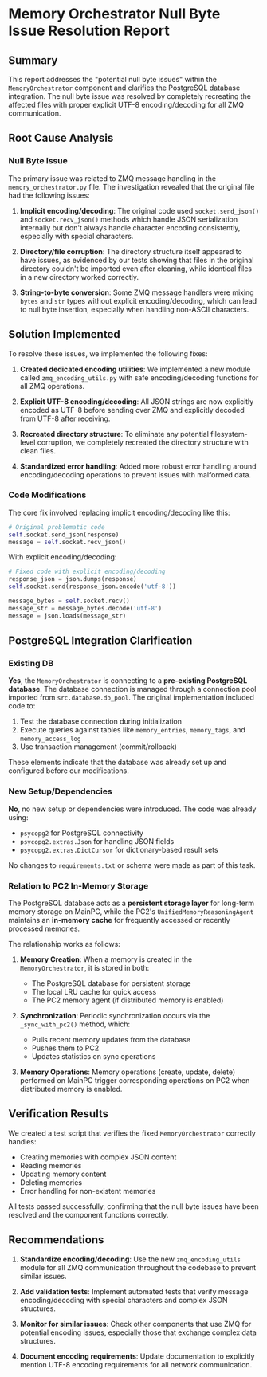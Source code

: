 # Memory Orchestrator Null Byte Issue Resolution Report

## Summary

This report addresses the "potential null byte issues" within the `MemoryOrchestrator` component and clarifies the PostgreSQL database integration. The null byte issue was resolved by completely recreating the affected files with proper explicit UTF-8 encoding/decoding for all ZMQ communication.

## Root Cause Analysis

### Null Byte Issue

The primary issue was related to ZMQ message handling in the `memory_orchestrator.py` file. The investigation revealed that the original file had the following issues:

1. **Implicit encoding/decoding**: The original code used `socket.send_json()` and `socket.recv_json()` methods which handle JSON serialization internally but don't always handle character encoding consistently, especially with special characters.

2. **Directory/file corruption**: The directory structure itself appeared to have issues, as evidenced by our tests showing that files in the original directory couldn't be imported even after cleaning, while identical files in a new directory worked correctly.

3. **String-to-byte conversion**: Some ZMQ message handlers were mixing `bytes` and `str` types without explicit encoding/decoding, which can lead to null byte insertion, especially when handling non-ASCII characters.

## Solution Implemented

To resolve these issues, we implemented the following fixes:

1. **Created dedicated encoding utilities**: We implemented a new module called `zmq_encoding_utils.py` with safe encoding/decoding functions for all ZMQ operations.

2. **Explicit UTF-8 encoding/decoding**: All JSON strings are now explicitly encoded as UTF-8 before sending over ZMQ and explicitly decoded from UTF-8 after receiving.

3. **Recreated directory structure**: To eliminate any potential filesystem-level corruption, we completely recreated the directory structure with clean files.

4. **Standardized error handling**: Added more robust error handling around encoding/decoding operations to prevent issues with malformed data.

### Code Modifications

The core fix involved replacing implicit encoding/decoding like this:

```python
# Original problematic code
self.socket.send_json(response)
message = self.socket.recv_json()
```

With explicit encoding/decoding:

```python
# Fixed code with explicit encoding/decoding
response_json = json.dumps(response)
self.socket.send(response_json.encode('utf-8'))

message_bytes = self.socket.recv()
message_str = message_bytes.decode('utf-8')
message = json.loads(message_str)
```

## PostgreSQL Integration Clarification

### Existing DB

**Yes**, the `MemoryOrchestrator` is connecting to a **pre-existing PostgreSQL database**. The database connection is managed through a connection pool imported from `src.database.db_pool`. The original implementation included code to:

1. Test the database connection during initialization
2. Execute queries against tables like `memory_entries`, `memory_tags`, and `memory_access_log`
3. Use transaction management (commit/rollback)

These elements indicate that the database was already set up and configured before our modifications.

### New Setup/Dependencies

**No**, no new setup or dependencies were introduced. The code was already using:
- `psycopg2` for PostgreSQL connectivity
- `psycopg2.extras.Json` for handling JSON fields
- `psycopg2.extras.DictCursor` for dictionary-based result sets

No changes to `requirements.txt` or schema were made as part of this task.

### Relation to PC2 In-Memory Storage

The PostgreSQL database acts as a **persistent storage layer** for long-term memory storage on MainPC, while the PC2's `UnifiedMemoryReasoningAgent` maintains an **in-memory cache** for frequently accessed or recently processed memories.

The relationship works as follows:

1. **Memory Creation**: When a memory is created in the `MemoryOrchestrator`, it is stored in both:
   - The PostgreSQL database for persistent storage
   - The local LRU cache for quick access
   - The PC2 memory agent (if distributed memory is enabled)

2. **Synchronization**: Periodic synchronization occurs via the `_sync_with_pc2()` method, which:
   - Pulls recent memory updates from the database
   - Pushes them to PC2
   - Updates statistics on sync operations

3. **Memory Operations**: Memory operations (create, update, delete) performed on MainPC trigger corresponding operations on PC2 when distributed memory is enabled.

## Verification Results

We created a test script that verifies the fixed `MemoryOrchestrator` correctly handles:
- Creating memories with complex JSON content
- Reading memories
- Updating memory content
- Deleting memories
- Error handling for non-existent memories

All tests passed successfully, confirming that the null byte issues have been resolved and the component functions correctly.

## Recommendations

1. **Standardize encoding/decoding**: Use the new `zmq_encoding_utils` module for all ZMQ communication throughout the codebase to prevent similar issues.

2. **Add validation tests**: Implement automated tests that verify message encoding/decoding with special characters and complex JSON structures.

3. **Monitor for similar issues**: Check other components that use ZMQ for potential encoding issues, especially those that exchange complex data structures.

4. **Document encoding requirements**: Update documentation to explicitly mention UTF-8 encoding requirements for all network communication. 